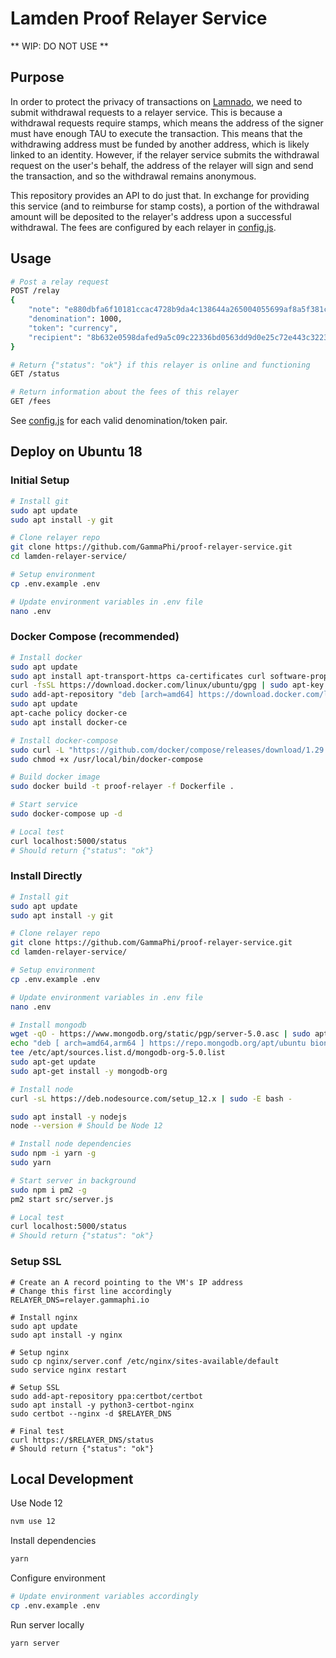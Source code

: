 # Lamden Proof Relayer Service

** WIP: DO NOT USE **

## Purpose

In order to protect the privacy of transactions on [Lamnado](https://lamnado.cash), we need to submit withdrawal requests to a relayer service. This is because a withdrawal requests require stamps, which means the address of the signer must have enough TAU to execute the transaction. This means that the withdrawing address must be funded by another address, which is likely linked to an identity. However, if the relayer service submits the withdrawal request on the user's behalf, the address of the relayer will sign and send the transaction, and so the withdrawal remains anonymous. 

This repository provides an API to do just that. In exchange for providing this service (and to reimburse for stamp costs), a portion of the withdrawal amount will be deposited to the relayer's address upon a successful withdrawal. The fees are configured by each relayer in [config.js](src/config.js).


## Usage

```bash
# Post a relay request
POST /relay
{
    "note": "e880dbfa6f10181ccac4728b9da4c138644a265004055699af8a5f381cd22c8ad8e031fc3c7ff574a477f462d031b26b773bc5f537a85893be4576c2f83a", 
    "denomination": 1000, 
    "token": "currency", 
    "recipient": "8b632e0598dafed9a5c09c22336bd0563dd9d0e25c72e443c3223faacc1a369d"
}
```

```bash
# Return {"status": "ok"} if this relayer is online and functioning
GET /status
```

```bash
# Return information about the fees of this relayer
GET /fees
```

See [config.js](src/config.js) for each valid denomination/token pair.


## Deploy on Ubuntu 18

### Initial Setup

```bash
# Install git
sudo apt update
sudo apt install -y git

# Clone relayer repo
git clone https://github.com/GammaPhi/proof-relayer-service.git
cd lamden-relayer-service/

# Setup environment
cp .env.example .env

# Update environment variables in .env file
nano .env
```

### Docker Compose (recommended)

```bash
# Install docker
sudo apt update
sudo apt install apt-transport-https ca-certificates curl software-properties-common
curl -fsSL https://download.docker.com/linux/ubuntu/gpg | sudo apt-key add -
sudo add-apt-repository "deb [arch=amd64] https://download.docker.com/linux/ubuntu bionic stable"
sudo apt update
apt-cache policy docker-ce
sudo apt install docker-ce

# Install docker-compose
sudo curl -L "https://github.com/docker/compose/releases/download/1.29.2/docker-compose-$(uname -s)-$(uname -m)" -o /usr/local/bin/docker-compose
sudo chmod +x /usr/local/bin/docker-compose

# Build docker image
sudo docker build -t proof-relayer -f Dockerfile .

# Start service
sudo docker-compose up -d

# Local test
curl localhost:5000/status
# Should return {"status": "ok"}
```

### Install Directly

```bash
# Install git
sudo apt update
sudo apt install -y git

# Clone relayer repo
git clone https://github.com/GammaPhi/proof-relayer-service.git
cd lamden-relayer-service/

# Setup environment
cp .env.example .env

# Update environment variables in .env file
nano .env

# Install mongodb
wget -qO - https://www.mongodb.org/static/pgp/server-5.0.asc | sudo apt-key add -
echo "deb [ arch=amd64,arm64 ] https://repo.mongodb.org/apt/ubuntu bionic/mongodb-org/5.0 multiverse" | sudo
tee /etc/apt/sources.list.d/mongodb-org-5.0.list
sudo apt-get update
sudo apt-get install -y mongodb-org

# Install node
curl -sL https://deb.nodesource.com/setup_12.x | sudo -E bash -

sudo apt install -y nodejs
node --version # Should be Node 12

# Install node dependencies
sudo npm -i yarn -g
sudo yarn

# Start server in background
sudo npm i pm2 -g
pm2 start src/server.js

# Local test
curl localhost:5000/status
# Should return {"status": "ok"}
```

### Setup SSL

```
# Create an A record pointing to the VM's IP address
# Change this first line accordingly
RELAYER_DNS=relayer.gammaphi.io

# Install nginx
sudo apt update
sudo apt install -y nginx

# Setup nginx
sudo cp nginx/server.conf /etc/nginx/sites-available/default 
sudo service nginx restart

# Setup SSL
sudo add-apt-repository ppa:certbot/certbot
sudo apt install -y python3-certbot-nginx
sudo certbot --nginx -d $RELAYER_DNS

# Final test
curl https://$RELAYER_DNS/status
# Should return {"status": "ok"}
```

## Local Development

Use Node 12

```bash
nvm use 12
```

Install dependencies

```bash
yarn
```

Configure environment

```bash
# Update environment variables accordingly
cp .env.example .env  
```

Run server locally

```bash
yarn server
```